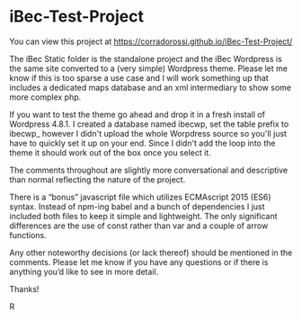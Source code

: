 # iBec-Test-Project

You can view this project at https://corradorossi.github.io/iBec-Test-Project/

The iBec Static folder is the standalone project and the iBec Wordpress is the same site converted to a (very simple) Wordpress theme. Please let me know if this is too sparse a use case and I will work something up that includes a dedicated maps database and an xml intermediary to show some more complex php.

If you want to test the theme go ahead and drop it in a fresh install of Wordpress 4.8.1. I created a database named ibecwp, set the table prefix to ibecwp_ however I didn't upload the whole Worpdress source so you'll just have to quickly set it up on your end. Since I didn't add the loop into the theme it should work out of the box once you select it.
                                                 
The comments throughout are slightly more conversational and descriptive than normal reflecting the nature of the project.

There is a “bonus” javascript file which utilizes ECMAscript 2015 (ES6) syntax. Instead of npm-ing babel and a bunch of dependencies I just included both files to keep it simple and lightweight. The only significant differences are the use of const rather than var and a couple of arrow functions.

Any other noteworthy decisions (or lack thereof) should be mentioned in the comments. Please let me know if you have any questions or if there is anything you’d like to see in more detail.

Thanks!

R

